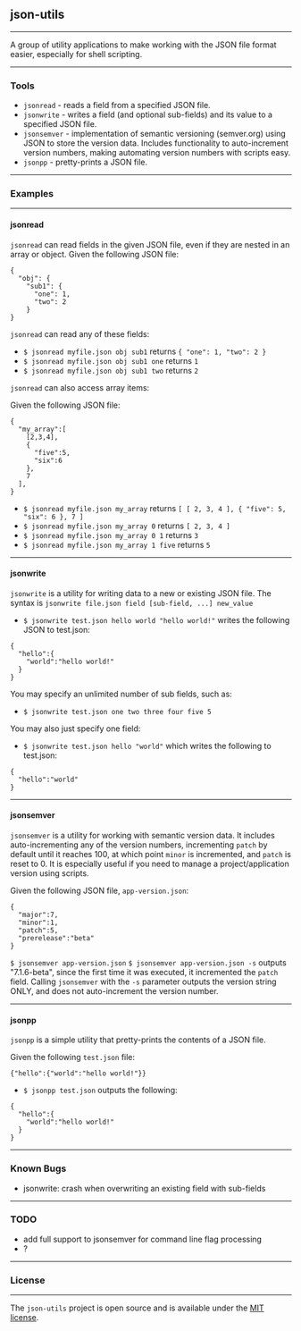 ## json-utils ##
---

A group of utility applications to make working with the JSON file format easier, especially for shell scripting.

---

### Tools ###
  - `jsonread` - reads a field from a specified JSON file.
  - `jsonwrite` - writes a field (and optional sub-fields) and its value to a specified JSON file.
  - `jsonsemver` - implementation of semantic versioning (semver.org) using JSON to store the version data.  Includes functionality to auto-increment version numbers, making automating version numbers with scripts easy.
  - `jsonpp` - pretty-prints a JSON file.

---

### Examples ###
---
#### jsonread ####

  `jsonread` can read fields in the given JSON file, even if they are nested in an array or object.
  Given the following JSON file:
```
{
  "obj": {
    "sub1": {
      "one": 1,
      "two": 2
    }
}
```
  `jsonread` can read any of these fields:

  - `$ jsonread myfile.json obj sub1` returns `{ "one": 1, "two": 2 }`
  - `$ jsonread myfile.json obj sub1 one` returns `1`
  - `$ jsonread myfile.json obj sub1 two` returns `2`

  `jsonread` can also access array items:

  Given the following JSON file:
```
{
  "my_array":[
    [2,3,4],
    {
      "five":5,
      "six":6
    },
    7
  ],
}
```
  - `$ jsonread myfile.json my_array` returns `[ [ 2, 3, 4 ], { "five": 5, "six": 6 }, 7 ]`
  - `$ jsonread myfile.json my_array 0` returns `[ 2, 3, 4 ]`
  - `$ jsonread myfile.json my_array 0 1` returns `3`
  - `$ jsonread myfile.json my_array 1 five` returns `5`

---
#### jsonwrite ####

`jsonwrite` is a utility for writing data to a new or existing JSON file.
The syntax is `jsonwrite file.json field [sub-field, ...] new_value`

  - `$ jsonwrite test.json hello world "hello world!"` writes the following JSON to test.json:
```
{
  "hello":{
    "world":"hello world!"
  }
}
```
You may specify an unlimited number of sub fields, such as:
  - `$ jsonwrite test.json one two three four five 5`

You may also just specify one field:
  - `$ jsonwrite test.json hello "world"` which writes the following to test.json:
```
{
  "hello":"world"
}
```

---
#### jsonsemver ####

`jsonsemver` is a utility for working with semantic version data.  It includes auto-incrementing any of the version numbers, incrementing `patch` by default until it reaches 100, at which point `minor` is incremented, and `patch` is reset to 0.  It is especially useful if you need to manage a project/application version using scripts.

Given the following JSON file, `app-version.json`:

```
{
  "major":7,
  "minor":1,
  "patch":5,
  "prerelease":"beta"
}
```

`$ jsonsemver app-version.json`
`$ jsonsemver app-version.json -s` outputs "7.1.6-beta", since the first time it was executed, it incremented the `patch` field.
Calling `jsonsemver` with the `-s` parameter outputs the version string ONLY, and does not auto-increment the version number.


---
#### jsonpp ####

`jsonpp` is a simple utility that pretty-prints the contents of a JSON file.

Given the following `test.json` file:
```
{"hello":{"world":"hello world!"}}
```
  - `$ jsonpp test.json` outputs the following:
```
{
  "hello":{
    "world":"hello world!"
  }
}
```

---
### Known Bugs ###
  - jsonwrite: crash when overwriting an existing field with sub-fields

---
### TODO ###
  - add full support to jsonsemver for command line flag processing
  - ?

---
### License ###
---
The `json-utils` project is open source and is available under the <a href="LICENSE">MIT license</a>.
